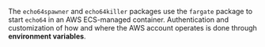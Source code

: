 <!--
SPDX-FileCopyrightText: 2020 jecoz

SPDX-License-Identifier: BSD-3-Clause
-->

The `echo64spawner` and `echo64killer` packages use the `fargate` package to start `echo64` in an AWS ECS-managed container. Authentication and customization of how and where the AWS account operates is done through **environment variables**.